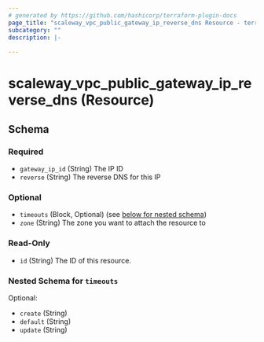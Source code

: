 ```yaml
---
# generated by https://github.com/hashicorp/terraform-plugin-docs
page_title: "scaleway_vpc_public_gateway_ip_reverse_dns Resource - terraform-provider-scaleway"
subcategory: ""
description: |-
  
---
```


# scaleway_vpc_public_gateway_ip_reverse_dns (Resource)





<!-- schema generated by tfplugindocs -->
## Schema

### Required

- `gateway_ip_id` (String) The IP ID
- `reverse` (String) The reverse DNS for this IP

### Optional

- `timeouts` (Block, Optional) (see [below for nested schema](#nestedblock--timeouts))
- `zone` (String) The zone you want to attach the resource to

### Read-Only

- `id` (String) The ID of this resource.

<a id="nestedblock--timeouts"></a>
### Nested Schema for `timeouts`

Optional:

- `create` (String)
- `default` (String)
- `update` (String)
